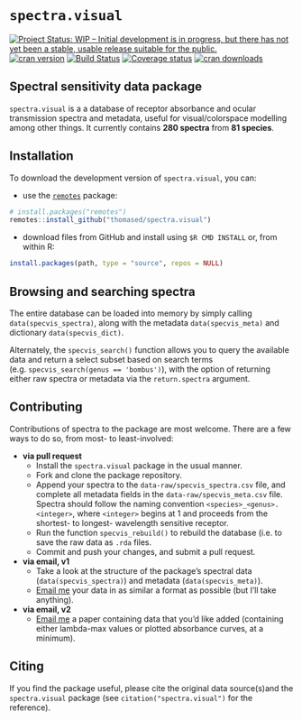 
# `spectra.visual`

[![Project Status: WIP – Initial development is in progress, but there
has not yet been a stable, usable release suitable for the
public.](https://www.repostatus.org/badges/latest/wip.svg)](https://www.repostatus.org/#wip)
[![cran
version](https://www.r-pkg.org/badges/version-ago/spectra.visual)](https://cran.r-project.org/package=spectra.visual/)
[![Build
Status](https://travis-ci.org/thomased/spectra.visual.svg?branch=master)](https://travis-ci.org/thomased/spectra.visual/)
[![Coverage
status](https://codecov.io/gh/thomased/spectra.visual/branch/master/graph/badge.svg)](https://codecov.io/github/thomased/spectra.visual?branch=master)
[![cran
downloads](https://cranlogs.r-pkg.org/badges/grand-total/spectra.visual)](https://cran.r-project.org/package=spectra.visual/)

## Spectral sensitivity data package

`spectra.visual` is a a database of receptor absorbance and ocular
transmission spectra and metadata, useful for visual/colorspace
modelling among other things. It currently contains **280 spectra** from
**81 species**.

## Installation

To download the development version of `spectra.visual`, you can:

  - use the [`remotes`](https://github.com/r-lib/remotes) package:

<!-- end list -->

``` r
# install.packages("remotes")
remotes::install_github("thomased/spectra.visual")
```

  - download files from GitHub and install using `$R CMD INSTALL` or,
    from within R:

<!-- end list -->

``` r
install.packages(path, type = "source", repos = NULL)
```

## Browsing and searching spectra

The entire database can be loaded into memory by simply calling
`data(specvis_spectra)`, along with the metadata `data(specvis_meta)`
and dictionary `data(specvis_dict)`.

Alternately, the `specvis_search()` function allows you to query the
available data and return a select subset based on search terms
(e.g. `specvis_search(genus == 'bombus')`), with the option of
returning either raw spectra or metadata via the `return.spectra`
argument.

## Contributing

Contributions of spectra to the package are most welcome. There are a
few ways to do so, from most- to least-involved:

  - **via pull request**
      - Install the `spectra.visual` package in the usual manner.
      - Fork and clone the package repository.
      - Append your spectra to the `data-raw/specvis_spectra.csv` file,
        and complete all metadata fields in the
        `data-raw/specvis_meta.csv` file. Spectra should follow the
        naming convention `<species>_<genus>.<integer>`, where
        `<integer>` begins at 1 and proceeds from the shortest- to
        longest- wavelength sensitive receptor.
      - Run the function `specvis_rebuild()` to rebuild the database
        (i.e. to save the raw data as `.rda` files.
      - Commit and push your changes, and submit a pull request.
  - **via email, v1**
      - Take a look at the structure of the package’s spectral data
        (`data(specvis_spectra)`) and metadata (`data(specvis_meta)`).
      - [Email me](mailto:thomas.white@sydney.edu.au) your data in as
        similar a format as possible (but I’ll take anything).
  - **via email, v2**
      - [Email me](mailto:thomas.white@sydney.edu.au) a paper containing
        data that you’d like added (containing either lambda-max values
        or plotted absorbance curves, at a minimum).

## Citing

If you find the package useful, please cite the original data
source(s)and the `spectra.visual` package (see
`citation("spectra.visual")` for the reference).
